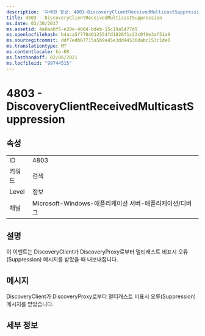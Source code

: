 ```yaml
---
description: '자세한 정보: 4803-DiscoveryClientReceivedMulticastSuppression'
title: 4803 - DiscoveryClientReceivedMulticastSuppression
ms.date: 03/30/2017
ms.assetid: 4a0aa0f5-e20e-4004-bdeb-15c19a5477d9
ms.openlocfilehash: b4aca5f7784612554fd1826f1c23c0f0e3af51a9
ms.sourcegitcommit: ddf7edb67715a5b9a45e3dd44536dabc153c1de0
ms.translationtype: MT
ms.contentlocale: ko-KR
ms.lasthandoff: 02/06/2021
ms.locfileid: "99744515"
---
```

# <a name="4803---discoveryclientreceivedmulticastsuppression"></a>4803 - DiscoveryClientReceivedMulticastSuppression

## <a name="properties"></a>속성  
  
|||  
|-|-|  
|ID|4803|  
|키워드|검색|  
|Level|정보|  
|채널|Microsoft-Windows-애플리케이션 서버-애플리케이션/디버그|  
  
## <a name="description"></a>설명  

 이 이벤트는 DiscoveryClient가 DiscoveryProxy로부터 멀티캐스트 비표시 오류(Suppression) 메시지를 받았을 때 내보내집니다.  
  
## <a name="message"></a>메시지  

 DiscoveryClient가 DiscoveryProxy로부터 멀티캐스트 비표시 오류(Suppression) 메시지를 받았습니다.  
  
## <a name="details"></a>세부 정보

